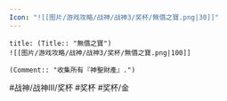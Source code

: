 ```yaml
---
Icon: "![[图片/游戏攻略/战神/战神3/奖杯/無價之寶.png|30]]"
---
```

```ad-common-gold-trophy
title: (Title:: "無價之寶")
![[图片/游戏攻略/战神/战神3/奖杯/無價之寶.png|100]]

(Comment:: "收集所有『神聖財產』.")
```

#战神/战神III/奖杯 #奖杯 #奖杯/金
